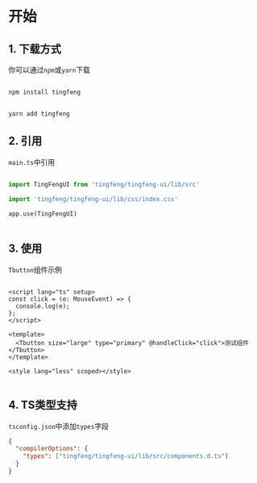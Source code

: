 # 开始

## 1. 下载方式

你可以通过`npm`或`yarn`下载


```js

npm install tingfeng

```

```js

yarn add tingfeng

```


   

## 2. 引用

`main.ts`中引用

```ts
    
import TingFengUI from 'tingfeng/tingfeng-ui/lib/src'

import 'tingfeng/tingfeng-ui/lib/css/index.css'

app.use(TingFengUI)
    
```

## 3. 使用

`Tbutton`组件示例

```vue

<script lang="ts" setup>
const click = (e: MouseEvent) => {
  console.log(e);
};
</script>

<template>
  <Tbutton size="large" type="primary" @handleClick="click">测试组件</Tbutton>
</template>

<style lang="less" scoped></style>
    
```

## 4. TS类型支持
`tsconfig.json`中添加`types`字段
```json
{
  "compilerOptions": {
    "types": ["tingfeng/tingfeng-ui/lib/src/components.d.ts"]
  }
}
```


